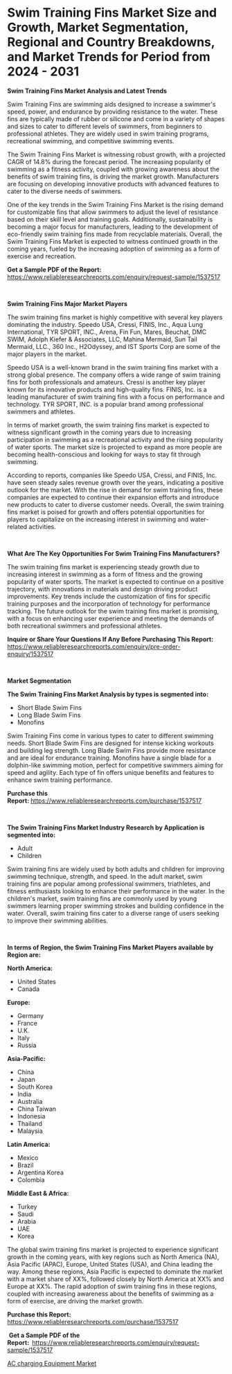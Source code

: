 <p><h1>Swim Training Fins Market Size and Growth, Market Segmentation, Regional and Country Breakdowns, and Market Trends for Period from 2024 -  2031</h1></p><p><strong>Swim Training Fins Market Analysis and Latest Trends</strong></p>
<p><p>Swim Training Fins are swimming aids designed to increase a swimmer's speed, power, and endurance by providing resistance to the water. These fins are typically made of rubber or silicone and come in a variety of shapes and sizes to cater to different levels of swimmers, from beginners to professional athletes. They are widely used in swim training programs, recreational swimming, and competitive swimming events.</p><p>The Swim Training Fins Market is witnessing robust growth, with a projected CAGR of 14.8% during the forecast period. The increasing popularity of swimming as a fitness activity, coupled with growing awareness about the benefits of swim training fins, is driving the market growth. Manufacturers are focusing on developing innovative products with advanced features to cater to the diverse needs of swimmers.</p><p>One of the key trends in the Swim Training Fins Market is the rising demand for customizable fins that allow swimmers to adjust the level of resistance based on their skill level and training goals. Additionally, sustainability is becoming a major focus for manufacturers, leading to the development of eco-friendly swim training fins made from recyclable materials. Overall, the Swim Training Fins Market is expected to witness continued growth in the coming years, fueled by the increasing adoption of swimming as a form of exercise and recreation.</p></p>
<p><strong>Get a Sample PDF of the Report:&nbsp;</strong> <a href="https://www.reliableresearchreports.com/enquiry/request-sample/1537517">https://www.reliableresearchreports.com/enquiry/request-sample/1537517</a></p>
<p>&nbsp;</p>
<p><strong>Swim Training Fins Major Market Players</strong></p>
<p><p>The swim training fins market is highly competitive with several key players dominating the industry. Speedo USA, Cressi, FINIS, Inc., Aqua Lung International, TYR SPORT, INC., Arena, Fin Fun, Mares, Beuchat, DMC SWIM, Adolph Kiefer & Associates, LLC, Mahina Mermaid, Sun Tail Mermaid, LLC., 360 Inc., H2Odyssey, and IST Sports Corp are some of the major players in the market.</p><p>Speedo USA is a well-known brand in the swim training fins market with a strong global presence. The company offers a wide range of swim training fins for both professionals and amateurs. Cressi is another key player known for its innovative products and high-quality fins. FINIS, Inc. is a leading manufacturer of swim training fins with a focus on performance and technology. TYR SPORT, INC. is a popular brand among professional swimmers and athletes.</p><p>In terms of market growth, the swim training fins market is expected to witness significant growth in the coming years due to increasing participation in swimming as a recreational activity and the rising popularity of water sports. The market size is projected to expand as more people are becoming health-conscious and looking for ways to stay fit through swimming.</p><p>According to reports, companies like Speedo USA, Cressi, and FINIS, Inc. have seen steady sales revenue growth over the years, indicating a positive outlook for the market. With the rise in demand for swim training fins, these companies are expected to continue their expansion efforts and introduce new products to cater to diverse customer needs. Overall, the swim training fins market is poised for growth and offers potential opportunities for players to capitalize on the increasing interest in swimming and water-related activities.</p></p>
<p>&nbsp;</p>
<p><strong>What Are The Key Opportunities For Swim Training Fins Manufacturers?</strong></p>
<p><p>The swim training fins market is experiencing steady growth due to increasing interest in swimming as a form of fitness and the growing popularity of water sports. The market is expected to continue on a positive trajectory, with innovations in materials and design driving product improvements. Key trends include the customization of fins for specific training purposes and the incorporation of technology for performance tracking. The future outlook for the swim training fins market is promising, with a focus on enhancing user experience and meeting the demands of both recreational swimmers and professional athletes.</p></p>
<p><strong>Inquire or Share Your Questions If Any Before Purchasing This Report:</strong> <a href="https://www.reliableresearchreports.com/enquiry/pre-order-enquiry/1537517">https://www.reliableresearchreports.com/enquiry/pre-order-enquiry/1537517</a></p>
<p>&nbsp;</p>
<p><strong>Market Segmentation</strong></p>
<p><strong>The Swim Training Fins Market Analysis by types is segmented into:</strong></p>
<p><ul><li>Short Blade Swim Fins</li><li>Long Blade Swim Fins</li><li>Monofins</li></ul></p>
<p><p>Swim Training Fins come in various types to cater to different swimming needs. Short Blade Swim Fins are designed for intense kicking workouts and building leg strength. Long Blade Swim Fins provide more resistance and are ideal for endurance training. Monofins have a single blade for a dolphin-like swimming motion, perfect for competitive swimmers aiming for speed and agility. Each type of fin offers unique benefits and features to enhance swim training performance.</p></p>
<p><strong>Purchase this Report:&nbsp;</strong><a href="https://www.reliableresearchreports.com/purchase/1537517">https://www.reliableresearchreports.com/purchase/1537517</a></p>
<p>&nbsp;</p>
<p><strong>The Swim Training Fins Market Industry Research by Application is segmented into:</strong></p>
<p><ul><li>Adult</li><li>Children</li></ul></p>
<p><p>Swim training fins are widely used by both adults and children for improving swimming technique, strength, and speed. In the adult market, swim training fins are popular among professional swimmers, triathletes, and fitness enthusiasts looking to enhance their performance in the water. In the children's market, swim training fins are commonly used by young swimmers learning proper swimming strokes and building confidence in the water. Overall, swim training fins cater to a diverse range of users seeking to improve their swimming abilities.</p></p>
<p>&nbsp;</p>
<p><strong>In terms of Region, the Swim Training Fins Market Players available by Region are:</strong></p>
<p>
    <p> <strong> North America: </strong>
        <ul>
            <li>United States</li>
            <li>Canada</li>
        </ul>
        </p> 
    <p> <strong> Europe: </strong>
        <ul>
            <li>Germany</li>
            <li>France</li>
            <li>U.K.</li>
            <li>Italy</li>
            <li>Russia</li>
        </ul>
        </p> 
    <p> <strong> Asia-Pacific: </strong>
        <ul>
            <li>China</li>
            <li>Japan</li>
            <li>South Korea</li>
            <li>India</li>
            <li>Australia</li>
            <li>China Taiwan</li>
            <li>Indonesia</li>
            <li>Thailand</li>
            <li>Malaysia</li>
        </ul>
        </p> 
    <p> <strong> Latin America: </strong>
        <ul>
            <li>Mexico</li>
            <li>Brazil</li>
            <li>Argentina Korea</li>
            <li>Colombia</li>
        </ul>
        </p> 
    <p> <strong> Middle East & Africa: </strong>
        <ul>
            <li>Turkey</li>
            <li>Saudi</li>
            <li>Arabia</li>
            <li>UAE</li>
            <li>Korea</li>
        </ul>
    </p>
    </p>
<p><p>The global swim training fins market is projected to experience significant growth in the coming years, with key regions such as North America (NA), Asia Pacific (APAC), Europe, United States (USA), and China leading the way. Among these regions, Asia Pacific is expected to dominate the market with a market share of XX%, followed closely by North America at XX% and Europe at XX%. The rapid adoption of swim training fins in these regions, coupled with increasing awareness about the benefits of swimming as a form of exercise, are driving the market growth.</p></p>
<p><strong>Purchase this Report: </strong><a href="https://www.reliableresearchreports.com/purchase/1537517">https://www.reliableresearchreports.com/purchase/1537517</a></p>
<p>&nbsp;<strong>Get a Sample PDF of the Report:&nbsp;&nbsp;</strong><a href="https://www.reliableresearchreports.com/enquiry/request-sample/1537517">https://www.reliableresearchreports.com/enquiry/request-sample/1537517</a></p>
<p><strong></strong></p>
<p><p><a href="https://fearless-okapi-6c8.notion.site/AC-charging-Equipment-Market-A-Comprehensive-Report-of-its-Market-Share-Growth-Trends-2024-2031-10e6f16aaf9b444285c59819889476a1">AC charging Equipment Market</a></p></p>